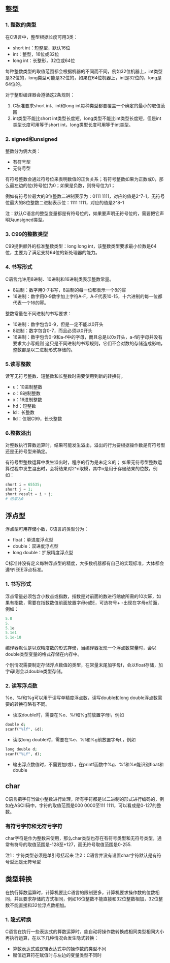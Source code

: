 ## 整型
### 1. 整数的类型
在C语言中，整型根据长度可用3类：
- short int：短整型，默认16位
- int：整型，16位或32位
- long int：长整形，32位或64位

每种整数类型的取值范围都会根据机器的不同而不同，例如32位机器上，int类型是32位的，long类型可能是32位的，如果在64位机器上，int是32位的，long是64位的。

对于整形编译器会遵循这2条规则：
1. C标准要求short int、int和long int每种类型都要覆盖一个确定的最小的取值范围
2. int类型不能比short int类型长度短，long类型不能比int类型长度短，但是int类型长度可用等于short int，long类型长度可用等于int类型。

### 2. signed和unsigned
整数分为俩大类：
- 有符号型
- 无符号型

有符号整数会通过符号位来表明数值的正负关系；有符号整数如果为正数或0，那么最左边的位(符号位)为0；如果是负数，则符号位为1；

例如有符号位最大的8位整数二进制表示为：0111 1111，对应的值是2^7-1，无符号位最大的8位整数二进制表示位：1111 1111，对应的值是2^8-1

注：默认C语言的整型变量都是有符号位的，如果要声明无符号位的，需要把它声明为unsigned类型。

### 3. C99的整数类型
C99提供额外的标准整数类型：long long int，该整数类型要求最小位数是64位，主要为了满足支持64位的新处理器的能力。

### 4. 书写形式
C语言允许用8进制、10进制和16进制类表示整数常量。
- 8进制：数字用0-7书写，8进制的每一位都表示一个8的幂
- 16进制：数字用0-9数字加上字符A-F，A-F代表10-15，十六进制的每一位都代表一个16的幂。

整数常量在不同进制的书写要求：
- 10进制：数字包含0-9，但是一定不能以0开头
- 8进制：数字包含0-7，而且必须以0开头
- 16进制：数字包含0-9和a-f中的字母，而且总是以0x开头，a-f的字母并没有要求大小写规则
这只是不同进制的书写规则，它们不会对数的存储造成影响，整数都是以二进制形式存储的。

### 5.读写整数
读写无符号整数、短整数和长整数时需要使用到新的转换符。
- u：10进制整数
- o：8进制整数
- x：16进制整数
- hd：短整数
- ld：长整数
- lld：仅限C99，长长整数

### 6.整数溢出
对整数执行算数运算时，结果可能发生溢出，溢出的行为要根据操作数是有符号型还是无符号型来确定。

有符号型整数运算中发生溢出时，程序的行为是未定义的；
如果无符号型整数运算过程中发生溢出时，会将结果对2^n取模，其中n是用于存储结果的位数，例如：
```php
short i = 65535;
short j = 1;
short result = i + j;
# 结果为0
```


## 浮点型
浮点型可用存储小数，C语言的类型分为：
- float：单进度浮点型
- double：双进度浮点型
- long double：扩展精度浮点型

C标准并没有定义每种浮点型的精度，大多数机器都有自己的实现标准，大体都会遵守IEEE浮点标准。

### 1. 书写形式
浮点常量必须包含小数点或指数，指数是对前面的数进行缩放所需的10次幂，如果有指数，需要在指数数值前面放置字母e或E，可选符号+ -出现在字母e前面，例如：
```php
5.0
5.
5.1e
5.1e1
5.1e-10
```

编译器默认是以双精度数的形式存储，当编译器发现一个浮点数常量时，会以double类型变量的格式存储在内存中。

个别情况需要制定存储浮点数值的类型，在常量末尾加字母f，会以float存储，加字母l则会以double类型存储。

### 2. 读写浮点数
%e、%f和%g可以用于读写单精度浮点数，读写double和long double浮点数需要的转换符略有不同。
- 读取double时，需要在%e、%f和%g前放置字母l，例如
```php
double d;
scanf("%lf", &d);
```
- 读取long double时，需要在%e、%f和%g前放置字母L，例如
```php
long double d;
scanf("%Lf", d);
```
- 输出浮点数值时，不需要加l或L，在printf函数中%g、%f和%e能识别float和double

## char
C语言把字符当做小整数进行处理，所有字符都是以二进制的形式进行编码的，例如在ASCII码中，字符的取值范围是000 0000至111 1111，可以看成是0-127的整数。

### 有符号字符和无符号字符
char字符是作为整数来使用，那么char类型也存在有符号类型和无符号类型，通常有符号的取值范围是-128至+127，而无符号取值范围是0-255.

注1：字符类型必须是单引号括起来
注2：C语言并没有设置char字符默认是有符号型还是无符号型


## 类型转换
在执行算数运算时，计算机要比C语言的限制更多，计算机要求操作数的位数相同，并且要求存储的方式相同，例如16位整数不能直接和32位整数相加，32位整数不能直接和32位浮点数相加。

### 1. 隐式转换
C语言在执行一些表达式的算数运算时，能自动将操作数转换成相同类型相同大小再执行运算，在以下几种情况会发生隐式转换：
- 算数表达式或逻辑表达式中的操作数的类型不同
- 赋值运算符在赋值时与左边的变量类型不同时

